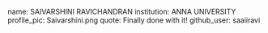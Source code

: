 name: SAIVARSHINI RAVICHANDRAN
institution: ANNA UNIVERSITY
profile_pic: Saivarshini.png
quote: Finally done with it!
github_user: saaiiravi
